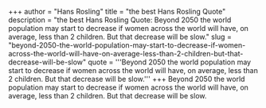 +++
author = "Hans Rosling"
title = "the best Hans Rosling Quote"
description = "the best Hans Rosling Quote: Beyond 2050 the world population may start to decrease if women across the world will have, on average, less than 2 children. But that decrease will be slow."
slug = "beyond-2050-the-world-population-may-start-to-decrease-if-women-across-the-world-will-have-on-average-less-than-2-children-but-that-decrease-will-be-slow"
quote = '''Beyond 2050 the world population may start to decrease if women across the world will have, on average, less than 2 children. But that decrease will be slow.'''
+++
Beyond 2050 the world population may start to decrease if women across the world will have, on average, less than 2 children. But that decrease will be slow.
